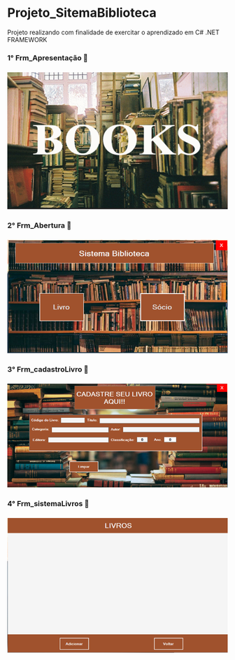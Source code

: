 # Projeto_SitemaBiblioteca

 Projeto realizando com finalidade de exercitar o aprendizado em C# .NET FRAMEWORK

<h3>1° Frm_Apresentação 📸<h3>

<img src="Imagens/Frm_apresentação.png" alt="imagem apresentação">

<h3>2° Frm_Abertura 📸<h3>

<img src="Imagens/Frm_abertura.png" alt="imagem abertura">

<h3>3° Frm_cadastroLivro 📸<h3>

<img src="Imagens/Frm_cadastroLivros.png" alt="imagem abertura">

<h3>4° Frm_sistemaLivros 📸<h3>

<img src="Imagens/Frm_sistmaLivros.png" alt="imagem abertura">